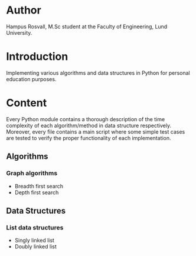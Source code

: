 # Author 
Hampus Rosvall, M.Sc student at the Faculty of Engineering, Lund University. 

# Introduction 

Implementing various algorithms and data structures in Python for personal education purposes. 

# Content 

Every Python module contains a thorough description of the time complexity of each algorithm/method in data structure respectively. 
Moreover, every file contains a main script where some simple test cases are tested to verify the proper functionality of each implementation. 

## Algorithms 

### Graph algorithms

* Breadth first search 
* Depth first search 

## Data Structures 

### List data structures 

* Singly linked list 
* Doubly linked list 